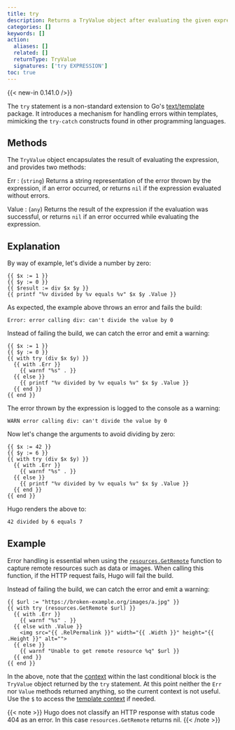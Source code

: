 ```yaml
---
title: try
description: Returns a TryValue object after evaluating the given expression.
categories: []
keywords: []
action:
  aliases: []
  related: []
  returnType: TryValue
  signatures: ['try EXPRESSION']
toc: true
---
```


{{< new-in 0.141.0 />}}

The `try` statement is a non-standard extension to Go's [text/template] package. It introduces a mechanism for handling errors within templates, mimicking the `try-catch` constructs found in other programming languages.

[text/template]: https://pkg.go.dev/text/template

## Methods

The `TryValue` object encapsulates the result of evaluating the expression, and provides two methods:

Err
: (`string`) Returns a string representation of the error thrown by the expression, if an error occurred, or returns `nil` if the expression evaluated without errors.

Value
: (`any`) Returns the result of the expression if the evaluation was successful, or returns `nil` if an error occurred while evaluating the expression.

## Explanation

By way of example, let's divide a number by zero:

```go-html-template
{{ $x := 1 }}
{{ $y := 0 }}
{{ $result := div $x $y }}
{{ printf "%v divided by %v equals %v" $x $y .Value }}
```

As expected, the example above throws an error and fails the build:

```terminfo
Error: error calling div: can't divide the value by 0
```

Instead of failing the build, we can catch the error and emit a warning:

```go-html-template
{{ $x := 1 }}
{{ $y := 0 }}
{{ with try (div $x $y) }}
  {{ with .Err }}
    {{ warnf "%s" . }}
  {{ else }}
    {{ printf "%v divided by %v equals %v" $x $y .Value }}
  {{ end }}
{{ end }}
```

The error thrown by the expression is logged to the console as a warning:

```terminfo
WARN error calling div: can't divide the value by 0
```

Now let's change the arguments to avoid dividing by zero:

```go-html-template
{{ $x := 42 }}
{{ $y := 6 }}
{{ with try (div $x $y) }}
  {{ with .Err }}
    {{ warnf "%s" . }}
  {{ else }}
    {{ printf "%v divided by %v equals %v" $x $y .Value }}
  {{ end }}
{{ end }}
```

Hugo renders the above to:

```html
42 divided by 6 equals 7
```

## Example

Error handling is essential when using the [`resources.GetRemote`] function to capture remote resources such as data or images. When calling this function, if the HTTP request fails, Hugo will fail the build.

[`resources.GetRemote`]: /functions/resources/getremote/

Instead of failing the build, we can catch the error and emit a warning:

```go-html-template
{{ $url := "https://broken-example.org/images/a.jpg" }}
{{ with try (resources.GetRemote $url) }}
  {{ with .Err }}
    {{ warnf "%s" . }}
  {{ else with .Value }}
    <img src="{{ .RelPermalink }}" width="{{ .Width }}" height="{{ .Height }}" alt="">
  {{ else }}
    {{ warnf "Unable to get remote resource %q" $url }}
  {{ end }}
{{ end }}
```
In the above, note that the [context](g) within the last conditional block is the `TryValue` object returned by the `try` statement. At this point neither the `Err` nor `Value` methods returned anything, so the current context is not useful. Use the `$` to access the [template context] if needed.

[template context]: /templates/introduction/#template-context

{{< note >}}
Hugo does not classify an HTTP response with status code 404 as an error. In this case `resources.GetRemote` returns nil.
{{< /note >}}
